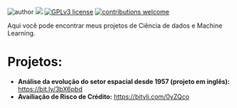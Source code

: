 
![author](https://img.shields.io/badge/author-anacarolinaz-red.svg) [![](https://img.shields.io/badge/python-3.7+-blue.svg)](https://www.python.org/downloads/release/python-365/) [![GPLv3 license](https://img.shields.io/badge/License-GPLv3-blue.svg)](http://perso.crans.org/besson/LICENSE.html) [![contributions welcome](https://img.shields.io/badge/contributions-welcome-brightgreen.svg?style=flat)](https://github.com/carlosfab/data_science/issues)

<p align="center">
</p>


<p>Aqui você pode encontrar meus projetos de Ciência de dados e Machine Learning.</p>

<b><h1>Projetos:</h1></b>

* **Análise da evolução do setor espacial desde 1957 (projeto em inglês):** https://bit.ly/3bX6pbd
* **Availiação de Risco de Crédito:** https://bityli.com/0yZQco
